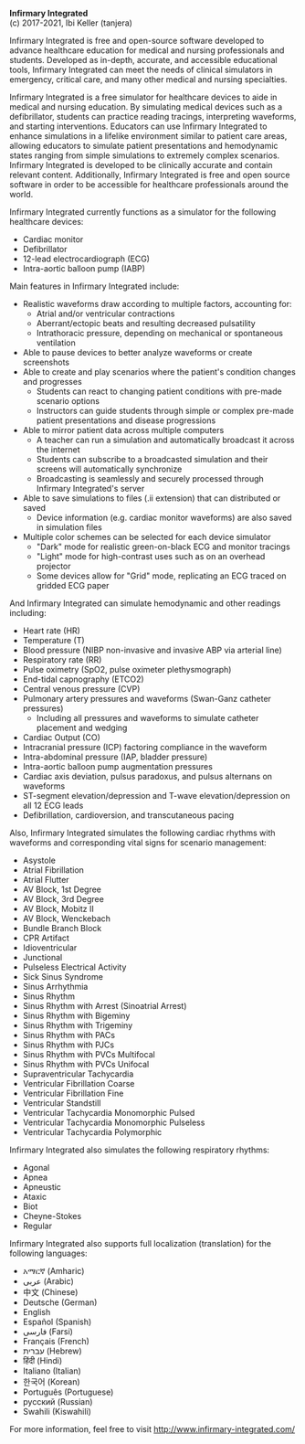 ﻿**Infirmary Integrated**
<br>
(c) 2017-2021, Ibi Keller (tanjera)

Infirmary Integrated is free and open-source software developed to advance healthcare education for medical and nursing professionals and students. Developed as in-depth, accurate, and accessible educational tools, Infirmary Integrated can meet the needs of clinical simulators in emergency, critical care, and many other medical and nursing specialties.

Infirmary Integrated is a free simulator for healthcare devices to aide in medical and nursing education. By simulating medical devices such as a defibrillator, students can practice reading tracings, interpreting waveforms, and starting interventions. Educators can use Infirmary Integrated to enhance simulations in a lifelike environment similar to patient care areas, allowing educators to simulate patient presentations and hemodynamic states ranging from simple simulations to extremely complex scenarios. Infirmary Integrated is developed to be clinically accurate and contain relevant content. Additionally, Infirmary Integrated is free and open source software in order to be accessible for healthcare professionals around the world.

Infirmary Integrated currently functions as a simulator for the following healthcare devices:
- Cardiac monitor
- Defibrillator
- 12-lead electrocardiograph (ECG)
- Intra-aortic balloon pump (IABP)

Main features in Infirmary Integrated include:
- Realistic waveforms draw according to multiple factors, accounting for:
  - Atrial and/or ventricular contractions
  - Aberrant/ectopic beats and resulting decreased pulsatility
  - Intrathoracic pressure, depending on mechanical or spontaneous ventilation
- Able to pause devices to better analyze waveforms or create screenshots
- Able to create and play scenarios where the patient's condition changes and progresses
  - Students can react to changing patient conditions with pre-made scenario options
  - Instructors can guide students through simple or complex pre-made patient presentations and disease progressions
- Able to mirror patient data across multiple computers
  - A teacher can run a simulation and automatically broadcast it across the internet
  - Students can subscribe to a broadcasted simulation and their screens will automatically synchronize
  - Broadcasting is seamlessly and securely processed through Infirmary Integrated's server
- Able to save simulations to files (.ii extension) that can distributed or saved
  - Device information (e.g. cardiac monitor waveforms) are also saved in simulation files
- Multiple color schemes can be selected for each device simulator
  - "Dark" mode for realistic green-on-black ECG and monitor tracings
  - "Light" mode for high-contrast uses such as on an overhead projector
  - Some devices allow for "Grid" mode, replicating an ECG traced on gridded ECG paper

And Infirmary Integrated can simulate hemodynamic and other readings including:
- Heart rate (HR)
- Temperature (T)
- Blood pressure (NIBP non-invasive and invasive ABP via arterial line)
- Respiratory rate (RR)
- Pulse oximetry (SpO2, pulse oximeter plethysmograph)
- End-tidal capnography (ETCO2)
- Central venous pressure (CVP)
- Pulmonary artery pressures and waveforms (Swan-Ganz catheter pressures)
  - Including all pressures and waveforms to simulate catheter placement and wedging
- Cardiac Output (CO)
- Intracranial pressure (ICP) factoring compliance in the waveform
- Intra-abdominal pressure (IAP, bladder pressure)
- Intra-aortic balloon pump augmentation pressures
- Cardiac axis deviation, pulsus paradoxus, and pulsus alternans on waveforms
- ST-segment elevation/depression and T-wave elevation/depression on all 12 ECG leads
- Defibrillation, cardioversion, and transcutaneous pacing

Also, Infirmary Integrated simulates the following cardiac rhythms with waveforms and corresponding vital signs for scenario management:
- Asystole
- Atrial Fibrillation
- Atrial Flutter
- AV Block, 1st Degree
- AV Block, 3rd Degree
- AV Block, Mobitz II
- AV Block, Wenckebach
- Bundle Branch Block
- CPR Artifact
- Idioventricular
- Junctional
- Pulseless Electrical Activity
- Sick Sinus Syndrome
- Sinus Arrhythmia
- Sinus Rhythm
- Sinus Rhythm with Arrest (Sinoatrial Arrest)
- Sinus Rhythm with Bigeminy
- Sinus Rhythm with Trigeminy
- Sinus Rhythm with PACs
- Sinus Rhythm with PJCs
- Sinus Rhythm with PVCs Multifocal
- Sinus Rhythm with PVCs Unifocal
- Supraventricular Tachycardia
- Ventricular Fibrillation Coarse
- Ventricular Fibrillation Fine
- Ventricular Standstill
- Ventricular Tachycardia Monomorphic Pulsed
- Ventricular Tachycardia Monomorphic Pulseless
- Ventricular Tachycardia Polymorphic

Infirmary Integrated also simulates the following respiratory rhythms:
- Agonal
- Apnea
- Apneustic
- Ataxic
- Biot
- Cheyne-Stokes
- Regular

Infirmary Integrated also supports full localization (translation) for the following languages:
- አማርኛ (Amharic)
- عربى (Arabic)
- 中文 (Chinese)
- Deutsche (German)
- English
- Español (Spanish)
- فارسی (Farsi)
- Français (French)
- עברית (Hebrew)
- हिंदी (Hindi)
- Italiano (Italian)
- 한국어 (Korean)
- Português (Portuguese)
- русский (Russian)
- Swahili (Kiswahili)

For more information, feel free to visit http://www.infirmary-integrated.com/